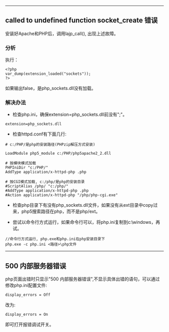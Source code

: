 
---

## called to undefined function socket\_create 错误 ##

安装好Apache和PHP后，调用lajp\_call(), 出现上述故障。

### 分析 ###

执行：

```
<?php 
var_dump(extension_loaded("sockets")); 
?>
```

如果输出false，是php\_sockets.dll没有加载。

### 解决办法 ###

  * 检查php.ini，确保extension=php\_sockets.dll前没有";"。
```
extension=php_sockets.dll
```


  * 检查httpd.conf有下面几行:
```
# c:/PHP/是php的安装路径(PHPzip解压方式安装)

LoadModule php5_module c:/PHP/php5apache2_2.dll

# 按模块模式加载
PHPIniDir "c:/PHP/"
AddType application/x-httpd-php .php

# 按CGI模式加载, c:/php/是php的安装目录
#ScriptAlias /php/ "c:/php/"
#AddType application/x-httpd-php .php
#Action application/x-httpd-php "/php/php-cgi.exe"
```

  * 检查php目录下有没有php\_sockets.dll文件，如果没有从ext目录中copy过来，php5搜索路径在php，而不是php/ext。

  * 尝试以命令行方式运行，如果命令行可以，将php.ini复制到c:\windows，再试。
```
//命令行方式运行, php.exe和php.ini在php安装目录下
php.exe -c php.ini <路径>\php文件
```



---

## 500 内部服务器错误 ##
php页面出错时只显示"500 内部服务器错误",不显示具体出错的语句，可以通过修改php.ini配置文件:
```
display_errors = Off 
```
改为:
```
display_errors = On
```
即可打开报错调试开关。